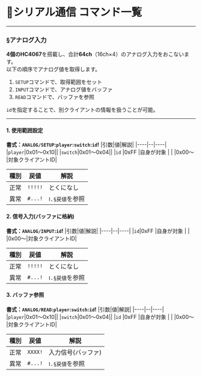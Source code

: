 # 📘シリアル通信 コマンド一覧
---
### §アナログ入力
**4個のHC4067**を搭載し、合計**64ch**（16ch×4）のアナログ入力をおこないます。  
以下の順序でアナログ値を取得します。

1. `SETUP`コマンドで、取得範囲をセット
1. `INPUT`コマンドで、アナログ値をバッファ
1. `READ`コマンドで、バッファを参照

`id`を指定することで、別クライアントの情報を扱うことが可能。


---
#### 1. 使用範囲設定
**書式：`ANALOG/SETUP`:`player`:`switch`:`id`!**
|引数|値|解説|
|----|--|----|
|`player`|0x01～0x10||
|`switch`|0x01～0x04||
|`id`    |0xFF      |自身が対象        |
|        |0x00～    |対象クライアントID|

|種別|戻値   |解説             |
|----|-------|-----------------|
|正常|`!!!!!`|とくになし       |
|異常|`#...!`|`Ⅰ.§戻値`を参照|


#### 2. 信号入力(バッファに格納)
**書式：`ANALOG/INPUT`:`id`!**
|引数|値|解説|
|----|--|----|
|`id`|0xFF  |自身が対象        |
|    |0x00～|対象クライアントID|

|種別|戻値   |解説             |
|----|-------|-----------------|
|正常|`!!!!!`|とくになし       |
|異常|`#...!`|`Ⅰ.§戻値`を参照|


#### 3. バッファ参照
**書式：`ANALOG/READ`:`player`:`switch`:`id`!**
|引数|値|解説|
|----|--|----|
|`player`|0x01～0x10||
|`switch`|0x01～0x04||
|`id`    |0xFF      |自身が対象        |
|        |0x00～    |対象クライアントID|

|種別|戻値   |解説              |
|----|-------|------------------|
|正常|`XXXX!`|入力信号(バッファ)|
|異常|`#...!`|`Ⅰ.§戻値`を参照 |